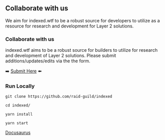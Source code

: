 ## Collaborate with us

We aim for indexed.wtf to be a robust source for developers to utilize as a resource for research and development for Layer 2 solutions.

### Collaborate with us

indexed.wtf aims to be a robust source for builders to utilize for research and development of Layer 2 solutions. Please submit additions/updates/edits via the the form.

➡️ [Submit Here](https://docs.google.com/forms/d/e/1FAIpQLScbMNeGoQEOrvuuvrk6xaZvdE2PzKiALAMcZ14v48ARS4fIHg/viewform) ⬅️

### Run Locally

```
git clone https://github.com/raid-guild/indexed

cd indexed/

yarn install

yarn start
```

[Docusaurus](https://v2.docusaurus.io/docs/)
